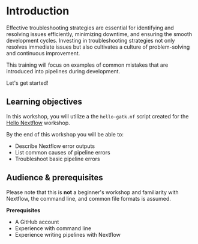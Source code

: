 # Introduction

Effective troubleshooting strategies are essential for identifying and resolving issues efficiently, minimizing downtime, and ensuring the smooth development cycles. Investing in troubleshooting strategies not only resolves immediate issues but also cultivates a culture of problem-solving and continuous improvement.

This training will focus on examples of common mistakes that are introduced into pipelines during development.

Let's get started!

## Learning objectives

In this workshop, you will utilize a the `hello-gatk.nf` script created for the [Hello Nextflow](https://training.nextflow.io/hello_nextflow/) workshop.

By the end of this workshop you will be able to:

-   Describe Nextflow error outputs
-   List common causes of pipeline errors
-   Troubleshoot basic pipeline errors

## Audience & prerequisites

Please note that this is **not** a beginner's workshop and familiarity with Nextflow, the command line, and common file formats is assumed.

**Prerequisites**

-   A GitHub account
-   Experience with command line
-   Experience writing pipelines with Nextflow

